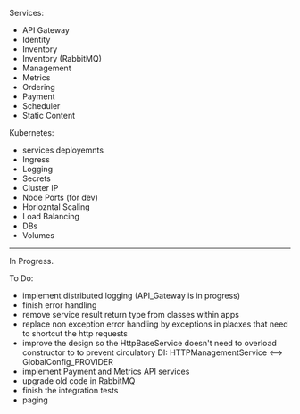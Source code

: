 Services:

- API Gateway
- Identity
- Inventory
- Inventory (RabbitMQ)
- Management
- Metrics
- Ordering
- Payment
- Scheduler
- Static Content


Kubernetes:
  
  - services deployemnts
  - Ingress
  - Logging
  - Secrets
  - Cluster IP
  - Node Ports (for dev)
  - Horiozntal Scaling
  - Load Balancing
  - DBs
  - Volumes


*****************************************************************************************************************************************************************

In Progress.

To Do: 
- implement distributed logging (API_Gateway is in progress)
- finish error handling
- remove service result return type from classes within apps
- replace non exception error handling by exceptions in placxes that need to shortcut the http requests
- improve the design so the HttpBaseService doesn't need to overload constructor to to prevent circulatory DI: HTTPManagementService <--> GlobalConfig_PROVIDER
- implement Payment and Metrics API services
- upgrade old code in RabbitMQ
- finish the integration tests
- paging
